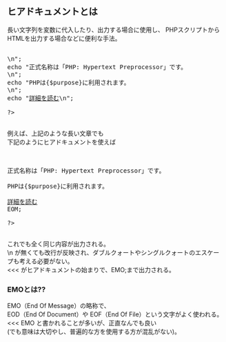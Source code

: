 ## ヒアドキュメントとは
長い文字列を変数に代入したり、出力する場合に使用し、
PHPスクリプトからHTMLを出力する場合などに便利な手法。

<pre>

<?php

$purpose = "Webプログラミング";

echo "PHPとは、HTMLへの埋め込み型プログラミング言語です。<br />\n";
echo "正式名称は「PHP: Hypertext Preprocessor」です。<br />\n";
echo "PHPは{$purpose}に利用されます。<br />\n";
echo "<a href=\"detail.php\">詳細を読む<a>\n";

?>

</pre>
  
例えば、上記のような長い文章でも  
下記のようにヒアドキュメントを使えば

<pre>

<?php

$purpose = "Webプログラミング";

echo <<< EOM
PHPとは、HTMLへの埋め込み型プログラミング言語です。<br />
正式名称は「PHP: Hypertext Preprocessor」です。<br />
PHPは{$purpose}に利用されます。<br />
<a href="detail.php">詳細を読む<a>
EOM;

?>

</pre>  
  
これでも全く同じ内容が出力される。  
\n が無くても改行が反映され、ダブルクォートやシングルクォートのエスケープも考える必要がない。  
<<< がヒアドキュメントの始まりで、EMO;まで出力される。  

### EMOとは??    
EMO（End Of Message）の略称で、  
EOD（End Of Document）や EOF（End Of File）という文字がよく使われる。  
<<< EMO と書かれることが多いが、正直なんでも良い  
(でも意味は大切やし、普遍的な方を使用する方が混乱がない)。
